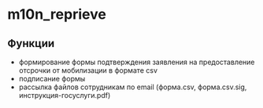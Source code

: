 # m10n_reprieve

## Функции

- формирование формы подтверждения заявления на предоставление отсрочки от мобилизации в формате csv
- подписание формы
- рассылка файлов сотрудникам по email (форма.csv, форма.csv.sig, инструкция-госуслуги.pdf)
